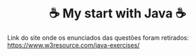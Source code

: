 <div align="center">
    <h1>☕ My start with Java ☕ </h1>
</div>

Link do site onde os enunciados das questões foram retirados: https://www.w3resource.com/java-exercises/
